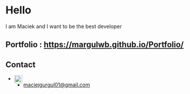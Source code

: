 # Hello 
I am Maciek and I want to be the best developer 

## Portfolio : https://margulwb.github.io/Portfolio/

## Contact
* [<img align="left" width="22px" src="https://cdn.jsdelivr.net/npm/simple-icons@3.13.0/icons/linkedin.svg">][linkedin]
* maciejgurgul01@gmail.com

[linkedin]: https://www.linkedin.com/in/maciej-gurgul-935904213/
